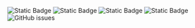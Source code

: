 ![Static Badge](https://img.shields.io/badge/blacklists-61-000000) ![Static Badge](https://img.shields.io/badge/blacklisted-2963730-cc0000) ![Static Badge](https://img.shields.io/badge/whitelisted-2251-00CC00) ![Static Badge](https://img.shields.io/badge/streaming_blacklist-28107-000000) ![GitHub issues](https://img.shields.io/github/issues/fabriziosalmi/blacklists)
